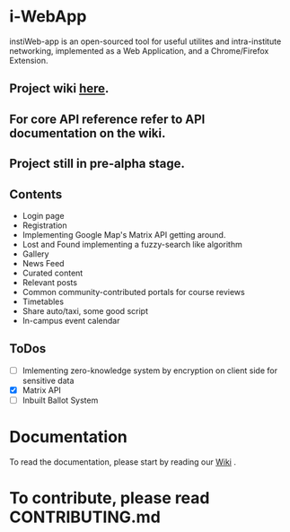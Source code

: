 # i-WebApp
instiWeb-app is an open-sourced tool for useful utilites and intra-institute networking, implemented as a Web Application, and a Chrome/Firefox Extension.
  
## Project wiki [here](https://github.com/InterIIT-Tech/iWebApp/wiki).
## For core API reference refer to API documentation on the wiki. 
## Project still in pre-alpha stage.  
## Contents
 * Login page 
 * Registration
 * Implementing Google Map's Matrix API getting around.
 * Lost and Found implementing a fuzzy-search like algorithm
 * Gallery
 * News Feed
 * Curated content
 * Relevant posts
 * Common community-contributed portals for course reviews
 * Timetables
 * Share auto/taxi, some good script
 * In-campus event calendar
## ToDos
- [ ] Imlementing zero-knowledge system by encryption on client side for sensitive data
- [x] Matrix API
- [ ] Inbuilt Ballot System

# Documentation
  To read the documentation, please start by reading our [Wiki](https://github.com/InterIIT-Tech/iWebApp/wiki) .
  
# To contribute, please read CONTRIBUTING.md
